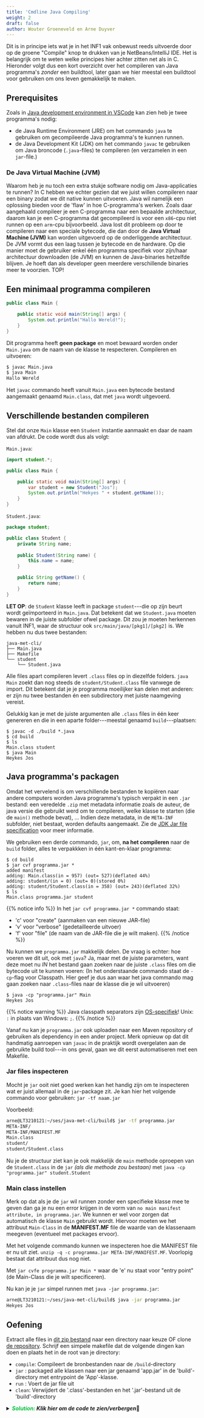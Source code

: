 ```yaml
---
title: 'Cmdline Java Compiling'
weight: 2
draft: false
author: Wouter Groeneveld en Arne Duyver
---
```


Dit is in principe iets wat je in het INF1 vak onbewust reeds uitvoerde door op de groene "Compile" knop te drukken van je NetBeans/IntelliJ IDE. Het is belangrijk om te weten welke principes hier achter zitten net als in C. Hieronder volgt dus een kort overzicht over het compileren van Java programma's _zonder_ een buildtool, later gaan we hier meestal een buildtool voor gebruiken om ons leven gemakkelijk te maken.

## Prerequisites

Zoals in [Java development environment in VSCode](/1-wsl-vscode/vscode.md#java-development-environment) kan zien heb je twee programma's nodig:
- de Java Runtime Environment (JRE) om het commando `java` te gebruiken om gecompileerde Java programma's te kunnen runnen.
- de Java Development Kit (JDK) om het commando `javac` te gebruiken om Java broncode (`.java`-files) te compileren (en verzamelen in een `jar`-file.)

### De Java Virtual Machine (JVM)
Waarom heb je nu toch een extra stukje software nodig om Java-applicaties te runnen? In C hebben we echter gezien dat we juist willen compileren naar een binary zodat we dit native kunnen uitvoeren. Java wil namelijk een oplossing bieden voor de 'flaw' in hoe C-programma's werken. Zoals daar aangehaald compileer je een C-programma naar een bepaalde architectuur, daarom kan je een C-programma dat gecompileerd is voor een `x86`-cpu niet runnen op een `arm`-cpu bijvoorbeeld. Java lost dit probleem op door te compileren naar een speciale bytecode, die dan door de **Java Virtual Machine (JVM)** kan worden uitgevoerd op de onderliggende architectuur. De JVM vormt dus een laag tussen je bytecode en de hardware. Op die manier moet de gebruiker enkel één programma specifiek voor zijn/haar architectuur downloaden (de JVM) en kunnen de Java-binaries hetzelfde blijven. Je hoeft dan als developer geen meerdere verschillende binaries meer te voorzien. TOP!

## Een minimaal programma compileren

```java
public class Main {

	public static void main(String[] args) {
		System.out.println("Hallo Wereld!");
	}
}
```

Dit programma heeft **geen package** en moet bewaard worden onder `Main.java` om de naam van de klasse te respecteren. Compileren en uitvoeren:

```bash
$ javac Main.java
$ java Main
Hallo Wereld
```

Het `javac` commando heeft vanuit `Main.java` een bytecode bestand aangemaakt genaamd `Main.class`, dat met `java` wordt uitgevoerd.

## Verschillende bestanden compileren

Stel dat onze `Main` klasse een `Student` instantie aanmaakt en daar de naam van afdrukt. De code wordt dus als volgt:

`Main.java`:

```java
import student.*;

public class Main {

	public static void main(String[] args) {
		var student = new Student("Jos");
		System.out.println("Hekyes " + student.getName());
	}
}
```

`Student.java`:

```java
package student;

public class Student {
	private String name;
	
	public Student(String name) {
		this.name = name;
	}

	public String getName() {
		return name;
	}
}
```

**LET OP**: de `Student` klasse leeft in package `student`---die op zijn beurt wordt geïmporteerd in `Main.java`. Dat betekent dat we `Student.java` moeten bewaren in de juiste subfolder ofwel package. Dit zou je moeten herkennen vanuit INF1, waar de structuur ook `src/main/java/[pkg1]/[pkg2]` is. We hebben nu dus twee bestanden:

```
java-met-cli/
├── Main.java
├── Makefile
└── student
    └── Student.java
```

Alle files apart compileren levert `.class` files op in diezelfde folders. `java Main` zoekt dan nog steeds de `student/Student.class` file vanwege de import. Dit betekent dat je je programma moeilijker kan delen met anderen: er zijn nu twee bestanden én een subdirectory met juiste naamgeving vereist.

Gelukkig kan je met de juiste argumenten alle `.class` files in één keer genereren en die in een aparte folder---meestal genaamd `build`---plaatsen:

```
$ javac -d ./build *.java
$ cd build
$ ls
Main.class student
$ java Main
Heykes Jos
```

## Java programma's packagen

Omdat het vervelend is om verschillende bestanden te kopiëren naar andere computers worden Java programma's typisch verpakt in een `.jar` bestand: een veredelde `.zip` met metadata informatie zoals de auteur, de java versie die gebruikt werd om te compileren, welke klasse te starten (die de `main()` methode bevat), ... Indien deze metadata, in de `META-INF` subfolder, niet bestaat, worden defaults aangemaakt. Zie de [JDK Jar file specification](https://docs.oracle.com/javase/7/docs/technotes/guides/jar/jar.html) voor meer informatie. 

We gebruiken een derde commando, `jar`, om, **na het compileren** naar de `build` folder, alles te verpakkken in één kant-en-klaar programma:

```
$ cd build
$ jar cvf programma.jar *
added manifest
adding: Main.class(in = 957) (out= 527)(deflated 44%)
adding: student/(in = 0) (out= 0)(stored 0%)
adding: student/Student.class(in = 358) (out= 243)(deflated 32%)
$ ls
Main.class programma.jar student
```

{{% notice info %}}
In het `jar cvf programma.jar *` commando staat:
- 'c' voor "create" (aanmaken van een nieuwe JAR-file)
- 'v' voor "verbose" (gedetailleerde uitvoer)
- 'f' voor "file" (de naam van de JAR-file die je wilt maken).
{{% /notice %}}

Nu kunnen we `programma.jar` makkelijk delen. De vraag is echter: hoe voeren we dit uit, ook met `java`? Ja, maar met de juiste parameters, want deze moet nu _IN_ het bestand gaan zoeken naar de juiste `.class` files om die bytecode uit te kunnen voeren: (In het onderstaande commando staat de `-cp`-flag voor Classpath. Hier geef je dus aan waar het java commando mag gaan zoeken naar `.class`-files naar de klasse die je wil uitvoeren)

```
$ java -cp "programma.jar" Main
Heykes Jos
```

{{% notice warning %}}
Java classpath separators zijn [OS-specifiek](https://howtodoinjava.com/java/basics/java-classpath/)! Unix: `:` in plaats van Windows: `;`.
{{% /notice %}}

<!-- {{% notice note %}}
Die `:.` is nodig om aan te geven dat `java` binnenin de `.jar` file moet zoeken. Dit is enkel nodig als je Main klasse **niet** in een package zit (we hebben geen `package main` in onze `Main.java` file). Anders is de [fully qualified classname](https://docs.oracle.com/javase/specs/jls/se11/html/jls-6.html#jls-6.7) nodig als argument. <br/>Voor meer informatie over de `-cp` (classpath) parameter, zie de note in sectie [Dependency Management](/dependency-management). 
{{% /notice %}} -->

Vanaf nu kan je `programma.jar` ook uploaden naar een Maven repository of gebruiken als dependency in een ander project. Merk opnieuw op dat dit handmatig aanroepen van `javac` in de praktijk wordt overgelaten aan de gebruikte build tool---in ons geval, gaan we dit eerst automatiseren met een Makefile.

### Jar files inspecteren
Mocht je `jar` ooit niet goed werken kan het handig zijn om te inspecteren wat er juist allemaal in de `jar`-package zit. Je kan hier het volgende commando voor gebruiken: `jar -tf naam.jar`

Voorbeeld:
```bash
arne@LT3210121:~/ses/java-met-cli/build$ jar -tf programma.jar
META-INF/
META-INF/MANIFEST.MF
Main.class
student/
student/Student.class
```

Nu je de structuur ziet kan je ook makkelijk de `main` methode oproepen van de `Student.class` in de `jar` _(als die methode zou bestaan)_ met `java -cp "programma.jar" student.Student`

### Main class instellen

Merk op dat als je de `jar` wil runnen zonder een specifieke klasse mee te geven dan ga je nu een error krijgen in de vorm van `no main manifest attribute, in programma.jar`. We kunnen er wel voor zorgen dat automatisch de klasse `Main` gebruikt wordt. Hiervoor moeten we het attribuut `Main-Class` in de **MANIFEST.MF** file de waarde van de klassenaam meegeven (eventueel met packages ervoor).

Met het volgende commando kunnen we inspecteren hoe die MANIFEST file er nu uit ziet. `unzip -q -c programma.jar META-INF/MANIFEST.MF`. Voorlopig bestaat dat attribuut dus nog niet.

Met `jar cvfe programma.jar Main *` waar de 'e' nu staat voor "entry point" (de Main-Class die je wilt specificeren).

Nu kan je je `jar` simpel runnen met `java -jar programma.jar`:

```bash
arne@LT3210121:~/ses/java-met-cli/build$ java -jar programma.jar
Hekyes Jos
```

## Oefening
Extract alle files in [dit zip bestand](/files/ses-monstergame-java-start.zip) naar een directory naar keuze  OF clone [de repository](https://github.com/ArneDuyver/ses-monstergame-java-start). Schrijf een simpele makefile dat de volgende dingen kan doen en plaats het in de root van je directory:
- `compile`: Compileert de bronbestanden naar de `/build`-directory
- `jar` : packaged alle klassen naar een jar genaamd 'app.jar' in de 'build'-directory met entrypoint de 'App'-klasse.
- `run` : Voert de jar file uit
- `clean`: Verwijdert de '.class'-bestanden en het '.jar'-bestand uit de 'build'-directory

<!-- EXSOL -->
<details closed>
<summary><i><b><span style="color: #03C03C;">Solution:</span> Klik hier om de code te zien/verbergen</b></i>🔽</summary>
<p>

```makefile
MAINCLASS = App
JAR = app.jar

compile:
	@echo "compiling ..."
	javac -d ./build *.java
	@echo "Done compiling."

clean:
	@echo "cleaning ..."
	-rm -R ./build/*
	@echo "Done cleaning."

run: 
	@echo "running program $(JAR) ...\n---------------"
	@cd ./build && java -cp "$(JAR)" $(MAINCLASS)
	@echo "---------------\nProgram exited."

jar:
	@echo "Packaging to jar ..."
	cd ./build && jar cvfe $(JAR) $(MAINCLASS) *
	@echo "Done packaging."
```

</p>
</details>